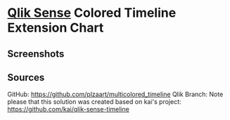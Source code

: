 # [Qlik Sense](https://www.qlik.com/us/products/qlik-sense) Colored Timeline Extension Chart

##  Screenshots










##  Sources
GitHub: https://github.com/plzaart/multicolored_timeline
Qlik Branch: 
Note please that this solution was created based on kai's project: https://github.com/kai/qlik-sense-timeline
